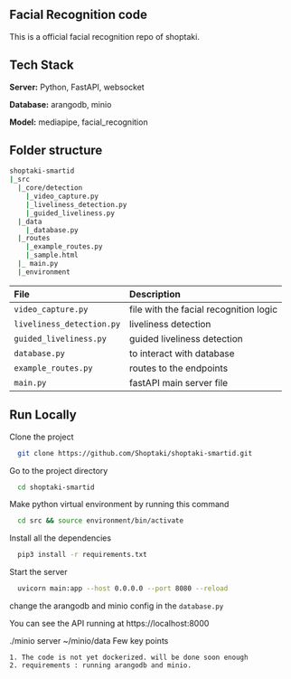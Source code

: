 
## Facial Recognition code

This is a official facial recognition repo of shoptaki.


## Tech Stack

**Server:** Python, FastAPI, websocket

**Database:**  arangodb, minio

**Model:** mediapipe, facial_recognition


## Folder structure
```bash
shoptaki-smartid
|_src
  |_core/detection
    |_video_capture.py
    |_liveliness_detection.py
    |_guided_liveliness.py
  |_data
    |_database.py
  |_routes
    |_example_routes.py
    |_sample.html
  |_ main.py
  |_environment
```

| File      | Description                |
| :-------- | :------------------------- |
| `video_capture.py` | file with the facial recognition logic |
| `liveliness_detection.py` | liveliness detection |
| `guided_liveliness.py` | guided liveliness detection|
| `database.py` | to interact with database|
| `example_routes.py` | routes to the endpoints|
| `main.py` | fastAPI main server file|

## Run Locally

Clone the project

```bash
  git clone https://github.com/Shoptaki/shoptaki-smartid.git
```

Go to the project directory

```bash
  cd shoptaki-smartid
```

Make python virtual environment by running this command

```bash
  cd src && source environment/bin/activate
```

Install all the dependencies

```bash
  pip3 install -r requirements.txt
```

Start the server
```bash
  uvicorn main:app --host 0.0.0.0 --port 8080 --reload 
```
change the arangodb and minio config in the `database.py`

You can see the API running at https://localhost:8000

./minio server ~/minio/data
Few key points

    1. The code is not yet dockerized. will be done soon enough
    2. requirements : running arangodb and minio.


